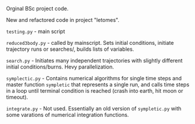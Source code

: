 Orginal BSc project code.

New and refactored code in project "letomes".

`testing.py` - main script

`reduced3body.py` - called by mainscript. Sets initial conditions, initiate trajectory runs or searches/, builds lists of variables.

`search.py` - Initiates many independent trajectories with slightly different initial conditions/burns. Hevy parallelization.

`symplectic.py` - Contains numerical algorithms for single time steps and master function `sympletic` that represents a single run, and calls time steps in a loop until terminal condition is reached (crash into earth, hit moon or timeout).

`integrate.py` - Not used. Essentially an old version of `sympletic.py` with some varations of numerical integration functions.
